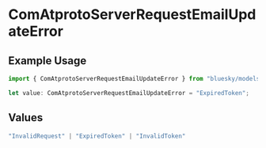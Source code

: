 # ComAtprotoServerRequestEmailUpdateError

## Example Usage

```typescript
import { ComAtprotoServerRequestEmailUpdateError } from "bluesky/models/errors";

let value: ComAtprotoServerRequestEmailUpdateError = "ExpiredToken";
```

## Values

```typescript
"InvalidRequest" | "ExpiredToken" | "InvalidToken"
```